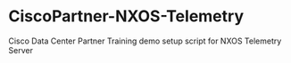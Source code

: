 # CiscoPartner-NXOS-Telemetry
Cisco Data Center Partner Training demo setup script for NXOS Telemetry Server
